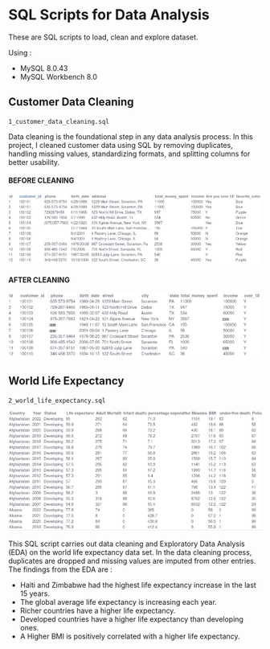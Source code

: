# SQL Scripts for Data Analysis

These are SQL scripts to load, clean and explore dataset.

Using : 
- MySQL 8.0.43
- MySQL Workbench 8.0


## Customer Data Cleaning

```
1_customer_data_cleaning.sql
```

Data cleaning is the foundational step in any data analysis process. In this project, I cleaned customer data using SQL by removing duplicates, handling missing values, standardizing formats, and splitting columns for better usability.

#### BEFORE CLEANING
![Alt Text](img/customer_1.png)

#### AFTER CLEANING
![Alt Text](img/customer_2.png)

## World Life Expectancy

```
2_world_life_expectancy.sql
```

![Alt Text](img/world_life_expectancy.png)

This SQL script carries out data cleaning and Exploratory Data Analysis (EDA) on the world life expectancy data set. In the data cleaning process, duplicates are dropped and missing values are imputed from other entries. The findings from the EDA are :
- Haiti and Zimbabwe had the highest life expectancy increase in the last 15 years.
- The global average life expectancy is increasing each year.
- Richer countries have a higher life expectancy.
- Developed countries have a higher life expectancy than developing ones.
- A Higher BMI is positively correlated with a higher life expectancy.


